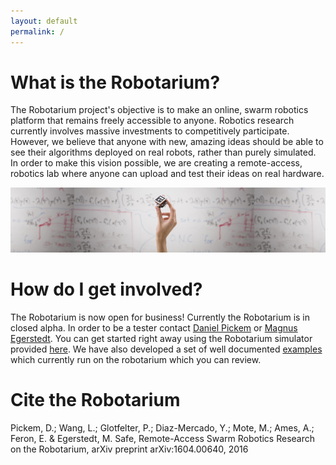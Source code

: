 ```yaml
---
layout: default
permalink: /
---
```


What is the Robotarium?
=======================
The Robotarium project's objective is to make an online, swarm robotics platform that remains freely accessible to anyone. Robotics research currently involves massive investments to competitively participate. However, we believe that anyone with new, amazing ideas should be able to see their algorithms deployed on real robots, rather than purely simulated. In order to make this vision possible, we are creating a remote-access, robotics lab where anyone can upload and test their ideas on real hardware.

![Hand Image](/assets/hand_pic.png)


How do I get involved?
======================
The Robotarium is now open for business! Currently the Robotarium is in closed alpha. In order to be a tester contact [Daniel Pickem](mailto:daniel.pickem@gatech.edu) or [Magnus Egerstedt](mailto:magnus@gatech.edu). You can get started right away using the Robotarium simulator provided [here](/get_started/). We have also developed a set of well documented [examples](/examples/) which currently run on the robotarium which you can review.

Cite the Robotarium
===================
Pickem, D.; Wang, L.; Glotfelter, P.; Diaz-Mercado, Y.; Mote, M.; Ames, A.; Feron, E. & Egerstedt, M. Safe, Remote-Access Swarm Robotics Research on the Robotarium, arXiv preprint arXiv:1604.00640, 2016
